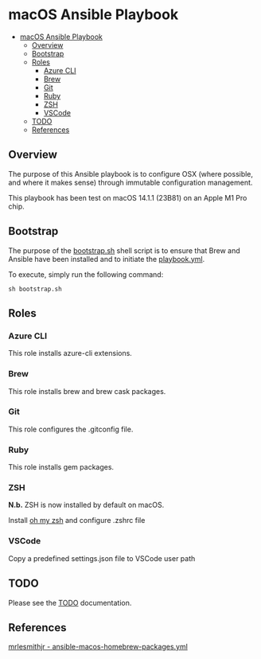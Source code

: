 # macOS Ansible Playbook

- [macOS Ansible Playbook](#macos-ansible-playbook)
  - [Overview](#overview)
  - [Bootstrap](#bootstrap)
  - [Roles](#roles)
    - [Azure CLI](#azure-cli)
    - [Brew](#brew)
    - [Git](#git)
    - [Ruby](#ruby)
    - [ZSH](#zsh)
    - [VSCode](#vscode)
  - [TODO](#todo)
  - [References](#references)

## Overview

The purpose of this Ansible playbook is to configure OSX (where possible, and 
where it makes sense) through immutable configuration management.

This playbook has been test on macOS 14.1.1 (23B81) on an Apple M1 Pro chip.

## Bootstrap

The purpose of the [bootstrap.sh](./bootstrap.sh) shell script is to ensure that 
Brew and Ansible have been installed and to initiate the 
[playbook.yml](./playbook.yml).

To execute, simply run the following command:

```commandline
sh bootstrap.sh
```

## Roles

### Azure CLI

This role installs azure-cli extensions.

### Brew

This role installs brew and brew cask packages.

### Git

This role configures the .gitconfig file.

### Ruby

This role installs gem packages.

### ZSH

**N.b.** ZSH is now installed by default on macOS.

Install [oh my zsh](https://github.com/ohmyzsh/ohmyzsh) and configure .zshrc 
file

### VSCode

Copy a predefined settings.json file to VSCode user path

## TODO

Please see the [TODO](./docs/TODO.md) documentation.

## References

[mrlesmithjr - ansible-macos-homebrew-packages.yml](https://gist.github.com/mrlesmithjr/f3c15fdd53020a71f55c2032b8be2eda)

